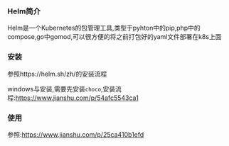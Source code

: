 ### Helm简介

Helm是一个Kubernetes的包管理工具,类型于pyhton中的pip,php中的compose,go中gomod,可以很方便的将之前打包好的yaml文件部署在k8s上面

### 安装

参照https://helm.sh/zh/的安装流程

windows与安装,需要先安装`choco`,安装流程:https://www.jianshu.com/p/54afc5543ca1

### 使用

参照:https://www.jianshu.com/p/25ca410b1efd